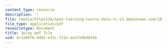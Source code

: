 ```yaml
---
content_type: resource
description: ''
file: /media/https%3A/open-learning-course-data-rc.s3.amazonaws.com/18-01sc-single-variable-calculus-fall-2010/dc1a89f64d82e31c721eaa1fe9b4b43b_eHJuAByQf5A.pdf
file_type: application/pdf
resourcetype: Document
title: 3play pdf file
uid: dc1a89f6-4d82-e31c-721e-aa1fe9b4b43b
---
```

